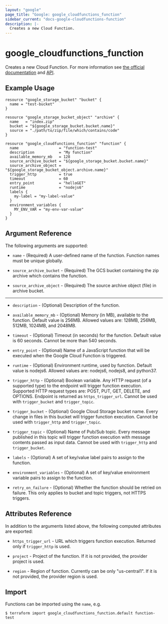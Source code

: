 ```yaml
---
layout: "google"
page_title: "Google: google_cloudfunctions_function"
sidebar_current: "docs-google-cloudfunctions-function"
description: |-
  Creates a new Cloud Function.
---
```


# google\_cloudfunctions\_function

Creates a new Cloud Function. For more information see
[the official documentation](https://cloud.google.com/functions/docs/)
and
[API](https://cloud.google.com/functions/docs/apis).

## Example Usage

```hcl
resource "google_storage_bucket" "bucket" {
  name = "test-bucket"
}

resource "google_storage_bucket_object" "archive" {
  name   = "index.zip"
  bucket = "${google_storage_bucket.bucket.name}"
  source = "./path/to/zip/file/which/contains/code"
}

resource "google_cloudfunctions_function" "function" {
  name                  = "function-test"
  description           = "My function"
  available_memory_mb   = 128
  source_archive_bucket = "${google_storage_bucket.bucket.name}"
  source_archive_object = "${google_storage_bucket_object.archive.name}"
  trigger_http          = true
  timeout               = 60
  entry_point           = "helloGET"
  runtime               = "nodejs6"
  labels {
    my-label = "my-label-value"
  }
  environment_variables {
    MY_ENV_VAR = "my-env-var-value"
  }
}
```

## Argument Reference

The following arguments are supported:

* `name` - (Required) A user-defined name of the function. Function names must be unique globally.

* `source_archive_bucket` - (Required) The GCS bucket containing the zip archive which contains the function.

* `source_archive_object` - (Required) The source archive object (file) in archive bucket.

- - -

* `description` - (Optional) Description of the function.

* `available_memory_mb` - (Optional) Memory (in MB), available to the function. Default value is 256MB. Allowed values are: 128MB, 256MB, 512MB, 1024MB, and 2048MB.

* `timeout` - (Optional) Timeout (in seconds) for the function. Default value is 60 seconds. Cannot be more than 540 seconds.

* `entry_point` - (Optional) Name of a JavaScript function that will be executed when the Google Cloud Function is triggered.

* `runtime` - (Optional) Environment runtime, used by function. Default value is nodejs6. Allowed values are: nodejs6, nodejs8, and python37.

* `trigger_http` - (Optional) Boolean variable. Any HTTP request (of a supported type) to the endpoint will trigger function execution. Supported HTTP request types are: POST, PUT, GET, DELETE, and OPTIONS. Endpoint is returned as `https_trigger_url`. Cannot be used with `trigger_bucket` and `trigger_topic`.

* `trigger_bucket` - (Optional) Google Cloud Storage bucket name. Every change in files in this bucket will trigger function execution. Cannot be used with `trigger_http` and `trigger_topic`.

* `trigger_topic` - (Optional) Name of Pub/Sub topic. Every message published in this topic will trigger function execution with message contents passed as input data. Cannot be used with `trigger_http` and `trigger_bucket`.

* `labels` - (Optional) A set of key/value label pairs to assign to the function.

* `environment_variables` - (Optional) A set of key/value environment variable pairs to assign to the function.

* `retry_on_failure` - (Optional) Whether the function should be retried on failure. This only applies to bucket and topic triggers, not HTTPS triggers.

## Attributes Reference

In addition to the arguments listed above, the following computed attributes are
exported:

* `https_trigger_url` - URL which triggers function execution. Returned only if `trigger_http` is used.

* `project` - Project of the function. If it is not provided, the provider project is used.

* `region` - Region of function. Currently can be only "us-central1". If it is not provided, the provider region is used.

## Import

Functions can be imported using the `name`, e.g.

```
$ terraform import google_cloudfunctions_function.default function-test
```
